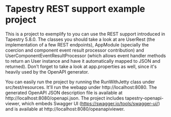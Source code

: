 # Tapestry REST support example project

This is a project to exemplify to you can use the REST support introduced in
Tapestry 5.8.0. The classes you should take a look at are UserRest (the implementation of a few REST endpoints), AppModule (specially the coercion and component event result processor contribution) and UserComponentEventResultProcessor (which allows event handler methods to return an User instance and have it automatically mapped to JSON and returned). Don't forget to take a look at app.properties as well, since it's heavily used by the OpenAPI generator.

You can easily run the project by running the RunWithJetty class under src/test/resources. It'll run the webapp under http://localhost:8080. The generated OpenAPI JSON description file is available at http://localhost:8080/openapi.json. The project includes tapestry-openapi-viewer, which embeds Swagger UI (https://swagger.io/tools/swagger-ui/) and is available at http://localhost:8080/opeanapiviewer.
